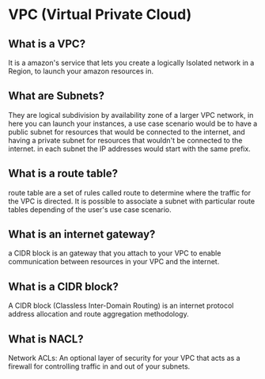 # VPC (Virtual Private Cloud)

## What is a VPC?
It is a amazon's service that lets you create a logically Isolated network in a Region, to launch your amazon resources in.

## What are Subnets?
They are logical subdivision by availability zone of a larger VPC network, in here you can launch your instances, a use case scenario would be to have a public subnet for resources that would be connected to the internet, and having a private subnet for resources that wouldn't be connected to the internet. in each subnet the IP addresses would start with the same prefix.

## What is a route table? 
route table are a set of rules called route to determine where the traffic for the VPC is directed. It is possible to associate a subnet with particular route tables depending of the user's use case scenario.

## What is an internet gateway?
a CIDR block is an gateway that you attach to your VPC to enable communication between resources in your VPC and the internet.

## What is a CIDR block?
A CIDR block (Classless Inter-Domain Routing) is an internet protocol address allocation and route aggregation methodology.

## What is NACL?
Network ACLs: An optional layer of security for your VPC that acts as a firewall for controlling traffic in and out of your subnets.
